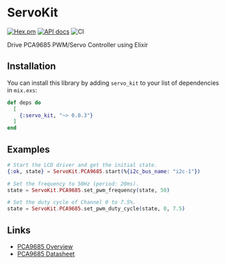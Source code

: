 # ServoKit

[![Hex.pm](https://img.shields.io/hexpm/v/servo_kit.svg)](https://hex.pm/packages/servo_kit)
[![API docs](https://img.shields.io/hexpm/v/servo_kit.svg?label=hexdocs)](https://hexdocs.pm/servo_kit)
![CI](https://github.com/mnishiguchi/pca9685/workflows/CI/badge.svg)

Drive PCA9685 PWM/Servo Controller using Elixir

## Installation

You can install this library by adding `servo_kit` to your list of dependencies in `mix.exs`:

```elixir
def deps do
  [
    {:servo_kit, "~> 0.0.3"}
  ]
end
```

## Examples

```elixir
# Start the LCD driver and get the initial state.
{:ok, state} = ServoKit.PCA9685.start(%{i2c_bus_name: "i2c-1"})

# Set the frequency to 50Hz (period: 20ms).
state = ServoKit.PCA9685.set_pwm_frequency(state, 50)

# Set the duty cycle of Channel 0 to 7.5%.
state = ServoKit.PCA9685.set_pwm_duty_cycle(state, 0, 7.5)
```

## Links

- [PCA9685 Overview](https://www.nxp.com/products/power-management/lighting-driver-and-controller-ics/ic-led-controllers/16-channel-12-bit-pwm-fm-plus-ic-bus-led-controller:PCA9685)
- [PCA9685 Datasheet](https://cdn-shop.adafruit.com/datasheets/PCA9685.pdf)
